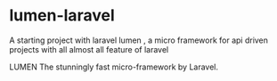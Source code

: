 # lumen-laravel
A starting project with laravel lumen , a micro framework for api driven projects with all almost all feature of laravel 

LUMEN
The stunningly fast micro-framework by Laravel.
